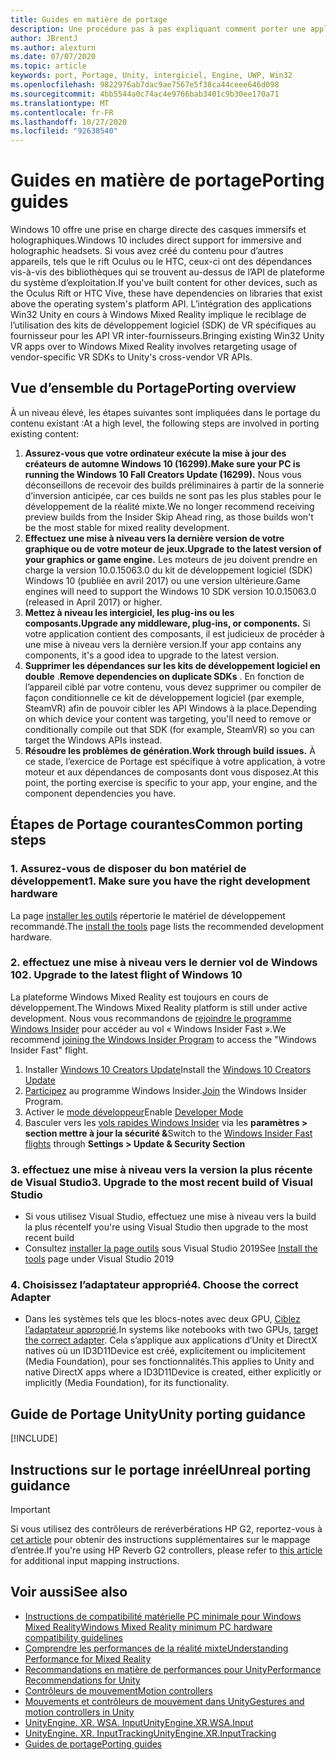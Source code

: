 ```yaml
---
title: Guides en matière de portage
description: Une procédure pas à pas expliquant comment porter une application immersive existante vers Windows Mixed Reality.
author: JBrentJ
ms.author: alexturn
ms.date: 07/07/2020
ms.topic: article
keywords: port, Portage, Unity, intergiciel, Engine, UWP, Win32
ms.openlocfilehash: 9822976ab7dac9ae7567e5f38ca44ceee646d098
ms.sourcegitcommit: 4bb5544a0c74ac4e9766bab3401c9b30ee170a71
ms.translationtype: MT
ms.contentlocale: fr-FR
ms.lasthandoff: 10/27/2020
ms.locfileid: "92638540"
---
```

# <a name="porting-guides"></a><span data-ttu-id="3c549-104">Guides en matière de portage</span><span class="sxs-lookup"><span data-stu-id="3c549-104">Porting guides</span></span>

<span data-ttu-id="3c549-105">Windows 10 offre une prise en charge directe des casques immersifs et holographiques.</span><span class="sxs-lookup"><span data-stu-id="3c549-105">Windows 10 includes direct support for immersive and holographic headsets.</span></span> <span data-ttu-id="3c549-106">Si vous avez créé du contenu pour d’autres appareils, tels que le rift Oculus ou le HTC, ceux-ci ont des dépendances vis-à-vis des bibliothèques qui se trouvent au-dessus de l’API de plateforme du système d’exploitation.</span><span class="sxs-lookup"><span data-stu-id="3c549-106">If you've built content for other devices, such as the Oculus Rift or HTC Vive, these have dependencies on libraries that exist above the operating system's platform API.</span></span> <span data-ttu-id="3c549-107">L’intégration des applications Win32 Unity en cours à Windows Mixed Reality implique le reciblage de l’utilisation des kits de développement logiciel (SDK) de VR spécifiques au fournisseur pour les API VR inter-fournisseurs.</span><span class="sxs-lookup"><span data-stu-id="3c549-107">Bringing existing Win32 Unity VR apps over to Windows Mixed Reality involves retargeting usage of vendor-specific VR SDKs to Unity's cross-vendor VR APIs.</span></span>

## <a name="porting-overview"></a><span data-ttu-id="3c549-108">Vue d’ensemble du Portage</span><span class="sxs-lookup"><span data-stu-id="3c549-108">Porting overview</span></span>

<span data-ttu-id="3c549-109">À un niveau élevé, les étapes suivantes sont impliquées dans le portage du contenu existant :</span><span class="sxs-lookup"><span data-stu-id="3c549-109">At a high level, the following steps are involved in porting existing content:</span></span>
1. <span data-ttu-id="3c549-110">**Assurez-vous que votre ordinateur exécute la mise à jour des créateurs de automne Windows 10 (16299).**</span><span class="sxs-lookup"><span data-stu-id="3c549-110">**Make sure your PC is running the Windows 10 Fall Creators Update (16299).**</span></span> <span data-ttu-id="3c549-111">Nous vous déconseillons de recevoir des builds préliminaires à partir de la sonnerie d’inversion anticipée, car ces builds ne sont pas les plus stables pour le développement de la réalité mixte.</span><span class="sxs-lookup"><span data-stu-id="3c549-111">We no longer recommend receiving preview builds from the Insider Skip Ahead ring, as those builds won't be the most stable for mixed reality development.</span></span>
2. <span data-ttu-id="3c549-112">**Effectuez une mise à niveau vers la dernière version de votre graphique ou de votre moteur de jeux.**</span><span class="sxs-lookup"><span data-stu-id="3c549-112">**Upgrade to the latest version of your graphics or game engine.**</span></span> <span data-ttu-id="3c549-113">Les moteurs de jeu doivent prendre en charge la version 10.0.15063.0 du kit de développement logiciel (SDK) Windows 10 (publiée en avril 2017) ou une version ultérieure.</span><span class="sxs-lookup"><span data-stu-id="3c549-113">Game engines will need to support the Windows 10 SDK version 10.0.15063.0 (released in April 2017) or higher.</span></span>
3. <span data-ttu-id="3c549-114">**Mettez à niveau les intergiciel, les plug-ins ou les composants.**</span><span class="sxs-lookup"><span data-stu-id="3c549-114">**Upgrade any middleware, plug-ins, or components.**</span></span> <span data-ttu-id="3c549-115">Si votre application contient des composants, il est judicieux de procéder à une mise à niveau vers la dernière version.</span><span class="sxs-lookup"><span data-stu-id="3c549-115">If your app contains any components, it's a good idea to upgrade to the latest version.</span></span>
4. <span data-ttu-id="3c549-116">**Supprimer les dépendances sur les kits de développement logiciel en double** .</span><span class="sxs-lookup"><span data-stu-id="3c549-116">**Remove dependencies on duplicate SDKs** .</span></span> <span data-ttu-id="3c549-117">En fonction de l’appareil ciblé par votre contenu, vous devez supprimer ou compiler de façon conditionnelle ce kit de développement logiciel (par exemple, SteamVR) afin de pouvoir cibler les API Windows à la place.</span><span class="sxs-lookup"><span data-stu-id="3c549-117">Depending on which device your content was targeting, you'll need to remove or conditionally compile out that SDK (for example, SteamVR) so you can target the Windows APIs instead.</span></span>
5. <span data-ttu-id="3c549-118">**Résoudre les problèmes de génération.**</span><span class="sxs-lookup"><span data-stu-id="3c549-118">**Work through build issues.**</span></span> <span data-ttu-id="3c549-119">À ce stade, l’exercice de Portage est spécifique à votre application, à votre moteur et aux dépendances de composants dont vous disposez.</span><span class="sxs-lookup"><span data-stu-id="3c549-119">At this point, the porting exercise is specific to your app, your engine, and the component dependencies you have.</span></span>

## <a name="common-porting-steps"></a><span data-ttu-id="3c549-120">Étapes de Portage courantes</span><span class="sxs-lookup"><span data-stu-id="3c549-120">Common porting steps</span></span>

### <a name="1-make-sure-you-have-the-right-development-hardware"></a><span data-ttu-id="3c549-121">1. Assurez-vous de disposer du bon matériel de développement</span><span class="sxs-lookup"><span data-stu-id="3c549-121">1. Make sure you have the right development hardware</span></span>

<span data-ttu-id="3c549-122">La page [installer les outils](../install-the-tools.md#immersive-vr-headset-requirements) répertorie le matériel de développement recommandé.</span><span class="sxs-lookup"><span data-stu-id="3c549-122">The [install the tools](../install-the-tools.md#immersive-vr-headset-requirements) page lists the recommended development hardware.</span></span>

### <a name="2-upgrade-to-the-latest-flight-of-windows-10"></a><span data-ttu-id="3c549-123">2. effectuez une mise à niveau vers le dernier vol de Windows 10</span><span class="sxs-lookup"><span data-stu-id="3c549-123">2. Upgrade to the latest flight of Windows 10</span></span>

<span data-ttu-id="3c549-124">La plateforme Windows Mixed Reality est toujours en cours de développement.</span><span class="sxs-lookup"><span data-stu-id="3c549-124">The Windows Mixed Reality platform is still under active development.</span></span> <span data-ttu-id="3c549-125">Nous vous recommandons de [rejoindre le programme Windows Insider](https://insider.windows.com/) pour accéder au vol « Windows Insider Fast ».</span><span class="sxs-lookup"><span data-stu-id="3c549-125">We recommend [joining the Windows Insider Program](https://insider.windows.com/) to access the "Windows Insider Fast" flight.</span></span>
1. <span data-ttu-id="3c549-126">Installer [Windows 10 Creators Update](https://www.microsoft.com/software-download/windows10)</span><span class="sxs-lookup"><span data-stu-id="3c549-126">Install the [Windows 10 Creators Update](https://www.microsoft.com/software-download/windows10)</span></span>
2. <span data-ttu-id="3c549-127">[Participez](https://insider.windows.com/) au programme Windows Insider.</span><span class="sxs-lookup"><span data-stu-id="3c549-127">[Join](https://insider.windows.com/) the Windows Insider Program.</span></span>
3. <span data-ttu-id="3c549-128">Activer le [mode développeur](https://docs.microsoft.com/windows/uwp/get-started/enable-your-device-for-development)</span><span class="sxs-lookup"><span data-stu-id="3c549-128">Enable [Developer Mode](https://docs.microsoft.com/windows/uwp/get-started/enable-your-device-for-development)</span></span>
4. <span data-ttu-id="3c549-129">Basculer vers les [vols rapides Windows Insider](https://blogs.technet.microsoft.com/uktechnet/2016/07/01/joining-insider-preview) via les **paramètres > section mettre à jour la sécurité &**</span><span class="sxs-lookup"><span data-stu-id="3c549-129">Switch to the [Windows Insider Fast flights](https://blogs.technet.microsoft.com/uktechnet/2016/07/01/joining-insider-preview) through **Settings > Update & Security Section**</span></span>

### <a name="3-upgrade-to-the-most-recent-build-of-visual-studio"></a><span data-ttu-id="3c549-130">3. effectuez une mise à niveau vers la version la plus récente de Visual Studio</span><span class="sxs-lookup"><span data-stu-id="3c549-130">3. Upgrade to the most recent build of Visual Studio</span></span>
* <span data-ttu-id="3c549-131">Si vous utilisez Visual Studio, effectuez une mise à niveau vers la build la plus récente</span><span class="sxs-lookup"><span data-stu-id="3c549-131">If you're using Visual Studio then upgrade to the most recent build</span></span>
* <span data-ttu-id="3c549-132">Consultez [installer la page outils](../install-the-tools.md#installation-checklist) sous Visual Studio 2019</span><span class="sxs-lookup"><span data-stu-id="3c549-132">See [Install the tools](../install-the-tools.md#installation-checklist) page under Visual Studio 2019</span></span>

### <a name="4-choose-the-correct-adapter"></a><span data-ttu-id="3c549-133">4. Choisissez l’adaptateur approprié</span><span class="sxs-lookup"><span data-stu-id="3c549-133">4. Choose the correct Adapter</span></span>
* <span data-ttu-id="3c549-134">Dans les systèmes tels que les blocs-notes avec deux GPU, [Ciblez l’adaptateur approprié](../native/rendering-in-directx.md#hybrid-graphics-pcs-and-mixed-reality-applications).</span><span class="sxs-lookup"><span data-stu-id="3c549-134">In systems like notebooks with two GPUs, [target the correct adapter](../native/rendering-in-directx.md#hybrid-graphics-pcs-and-mixed-reality-applications).</span></span> <span data-ttu-id="3c549-135">Cela s’applique aux applications d’Unity et DirectX natives où un ID3D11Device est créé, explicitement ou implicitement (Media Foundation), pour ses fonctionnalités.</span><span class="sxs-lookup"><span data-stu-id="3c549-135">This applies to Unity and native DirectX apps where a ID3D11Device is created, either explicitly or implicitly (Media Foundation), for its functionality.</span></span>

## <a name="unity-porting-guidance"></a><span data-ttu-id="3c549-136">Guide de Portage Unity</span><span class="sxs-lookup"><span data-stu-id="3c549-136">Unity porting guidance</span></span>

[!INCLUDE[](includes/unity-porting-guidance.md)]

## <a name="unreal-porting-guidance"></a><span data-ttu-id="3c549-137">Instructions sur le portage inréel</span><span class="sxs-lookup"><span data-stu-id="3c549-137">Unreal porting guidance</span></span>

> [!IMPORTANT]
> <span data-ttu-id="3c549-138">Si vous utilisez des contrôleurs de reréverbérations HP G2, reportez-vous à [cet article](../unreal/unreal-reverb-g2-controllers.md) pour obtenir des instructions supplémentaires sur le mappage d’entrée.</span><span class="sxs-lookup"><span data-stu-id="3c549-138">If you're using HP Reverb G2 controllers, please refer to [this article](../unreal/unreal-reverb-g2-controllers.md) for additional input mapping instructions.</span></span>

## <a name="see-also"></a><span data-ttu-id="3c549-139">Voir aussi</span><span class="sxs-lookup"><span data-stu-id="3c549-139">See also</span></span>
* [<span data-ttu-id="3c549-140">Instructions de compatibilité matérielle PC minimale pour Windows Mixed Reality</span><span class="sxs-lookup"><span data-stu-id="3c549-140">Windows Mixed Reality minimum PC hardware compatibility guidelines</span></span>](https://docs.microsoft.com/windows/mixed-reality/enthusiast-guide/windows-mixed-reality-minimum-pc-hardware-compatibility-guidelines)
* [<span data-ttu-id="3c549-141">Comprendre les performances de la réalité mixte</span><span class="sxs-lookup"><span data-stu-id="3c549-141">Understanding Performance for Mixed Reality</span></span>](../platform-capabilities-and-apis/understanding-performance-for-mixed-reality.md)
* [<span data-ttu-id="3c549-142">Recommandations en matière de performances pour Unity</span><span class="sxs-lookup"><span data-stu-id="3c549-142">Performance Recommendations for Unity</span></span>](../unity/performance-recommendations-for-unity.md)
* [<span data-ttu-id="3c549-143">Contrôleurs de mouvement</span><span class="sxs-lookup"><span data-stu-id="3c549-143">Motion controllers</span></span>](../../design/motion-controllers.md)
* [<span data-ttu-id="3c549-144">Mouvements et contrôleurs de mouvement dans Unity</span><span class="sxs-lookup"><span data-stu-id="3c549-144">Gestures and motion controllers in Unity</span></span>](../unity/gestures-and-motion-controllers-in-unity.md)
* [<span data-ttu-id="3c549-145">UnityEngine. XR. WSA. Input</span><span class="sxs-lookup"><span data-stu-id="3c549-145">UnityEngine.XR.WSA.Input</span></span>](https://docs.unity3d.com/ScriptReference/XR.WSA.Input.InteractionManager.html)
* [<span data-ttu-id="3c549-146">UnityEngine. XR. InputTracking</span><span class="sxs-lookup"><span data-stu-id="3c549-146">UnityEngine.XR.InputTracking</span></span>](https://docs.unity3d.com/ScriptReference/XR.InputTracking.html)
* [<span data-ttu-id="3c549-147">Guides de portage</span><span class="sxs-lookup"><span data-stu-id="3c549-147">Porting guides</span></span>](porting-guides.md)